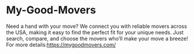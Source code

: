 # My-Good-Movers
Need a hand with your move? We connect you with reliable movers across the USA, making it easy to find the perfect fit for your unique needs. Just search, compare, and choose the movers who’ll make your move a breeze!
For more details:https://mygoodmovers.com/
